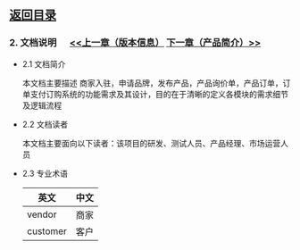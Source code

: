 
## [返回目录](../readme.md)  

### 2. 文档说明  &nbsp;&nbsp;&nbsp;&nbsp; [<<上一章（版本信息）](./1_Version.md) [下一章（产品简介）>>](./3_Description.md)

- 2.1 文档简介

  本文档主要描述 商家入驻，申请品牌，发布产品，产品询价单，产品订单，订单支付订购系统的功能需求及其设计，目的在于清晰的定义各模块的需求细节及逻辑流程
- 2.2 文档读者

  本文档主要面向以下读者：该项目的研发、测试人员、产品经理、市场运营人员
- 2.3 专业术语

   英文     |   中文
  -------- | ---
  vendor   | 商家
  customer | 客户
